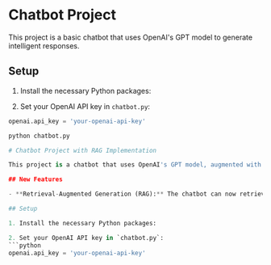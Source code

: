 # Chatbot Project
This project is a basic chatbot that uses OpenAI's GPT model to generate intelligent responses.

## Setup

1. Install the necessary Python packages:

2. Set your OpenAI API key in `chatbot.py`:
```python
openai.api_key = 'your-openai-api-key'

python chatbot.py

# Chatbot Project with RAG Implementation

This project is a chatbot that uses OpenAI's GPT model, augmented with a retrieval mechanism to generate intelligent responses based on a specific knowledge base.

## New Features

- **Retrieval-Augmented Generation (RAG):** The chatbot can now retrieve relevant passages from a predefined knowledge base and use them to generate contextually accurate responses.

## Setup

1. Install the necessary Python packages:

2. Set your OpenAI API key in `chatbot.py`:
```python
openai.api_key = 'your-openai-api-key'
